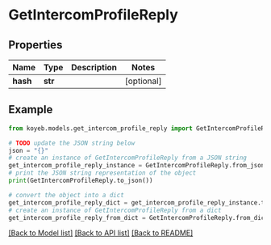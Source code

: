 # GetIntercomProfileReply


## Properties

Name | Type | Description | Notes
------------ | ------------- | ------------- | -------------
**hash** | **str** |  | [optional] 

## Example

```python
from koyeb.models.get_intercom_profile_reply import GetIntercomProfileReply

# TODO update the JSON string below
json = "{}"
# create an instance of GetIntercomProfileReply from a JSON string
get_intercom_profile_reply_instance = GetIntercomProfileReply.from_json(json)
# print the JSON string representation of the object
print(GetIntercomProfileReply.to_json())

# convert the object into a dict
get_intercom_profile_reply_dict = get_intercom_profile_reply_instance.to_dict()
# create an instance of GetIntercomProfileReply from a dict
get_intercom_profile_reply_from_dict = GetIntercomProfileReply.from_dict(get_intercom_profile_reply_dict)
```
[[Back to Model list]](../README.md#documentation-for-models) [[Back to API list]](../README.md#documentation-for-api-endpoints) [[Back to README]](../README.md)


